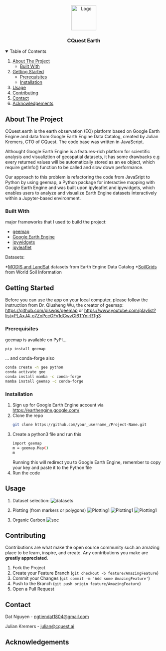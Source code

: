<!-- PROJECT LOGO -->
<br />
<p align="center">
  <a href="https://user-images.githubusercontent.com/17342474/116276162-88592f80-a784-11eb-9861-8939f3db18c7.png">
    <img src="https://user-images.githubusercontent.com/17342474/116276162-88592f80-a784-11eb-9861-8939f3db18c7.png" alt="Logo" width="80" height="80">
  </a>

  <h3 align="center">CQuest Earth</h3>
<!-- TABLE OF CONTENTS -->
<details open="open">
  <summary>Table of Contents</summary>
  <ol>
    <li>
      <a href="#about-the-project">About The Project</a>
      <ul>
        <li><a href="#built-with">Built With</a></li>
      </ul>
    </li>
    <li>
      <a href="#getting-started">Getting Started</a>
      <ul>
        <li><a href="#prerequisites">Prerequisites</a></li>
        <li><a href="#installation">Installation</a></li>
      </ul>
    </li>
    <li><a href="#usage">Usage</a></li>
    <li><a href="#contributing">Contributing</a></li>
    <li><a href="#contact">Contact</a></li>
    <li><a href="#acknowledgements">Acknowledgements</a></li>
  </ol>
</details>



<!-- ABOUT THE PROJECT -->
## About The Project

CQuest.earth is the earth observation (EO) platform based on Google Earth Engine and data from Google Earth Engine Data Catalog, created by Julian Kremers, CTO of CQuest. The code base was written in JavaScript.

Althought Google Earth Engine is a features-rich platform for scientific analysis and visualiztion of geospatial datasets, it has some drawbacks e.g every returned values will be automatically stored as an ee object, which require getInfo() function to be called and slow down performance.

Our approach to this problem is refactoring the code from JavaSript to Python by using geemap, a Python package for interactive mapping with Google Earth Engine and was built upon ipyleaflet and ipywidgets, which enables users to analyze and visualize Earth Engine datasets interactively within a Jupyter-based environment.

### Built With

major frameworks that I used to build the project:

* [geemap](https://geemap.org/)
* [Google Earth Engine](https://earthengine.google.com/)
* [ipywidgets](https://ipywidgets.readthedocs.io/en/stable/)
* [ipyleaflet](https://ipyleaflet.readthedocs.io/en/latest/)

Datasets:

*[MODIS and LandSat](https://developers.google.com/earth-engine/datasets/catalog) datasets from Earth Engine Data Catalog
*[SoilGrids](https://git.wur.nl/isric/soilgrids/soilgrids.notebooks/-/blob/master/markdown/access_on_gee.md) from World Soil Information


<!-- GETTING STARTED -->
## Getting Started

Before you can use the app on your local computer, please follow the instruction from Dr. Qiusheng Wu, the creator of geemap:
https://github.com/giswqs/geemap or https://www.youtube.com/playlist?list=PLAxJ4-o7ZoPccOFv1dCwvGI6TYnirRTg3

### Prerequisites

geemap is available on PyPI...
  ```sh
  pip install geemap
  ```
... and conda-forge also
  ```sh
  conda create -n gee python
  conda activate gee
  conda install mamba -c conda-forge
  mamba install geemap -c conda-forge
  ```
  
### Installation

1. Sign up for Google Earth Engine account via https://earthengine.google.com/
2. Clone the repo
   ```sh
   git clone https://github.com/your_username_/Project-Name.git
   ```
3. Create a python3 file and run this
   ```sh
   import geemap
   m = geemap.Map()
   m
   ```
   Running this will redirect you to Google Earth Engine, remember to copy your key and paste it to the Python file 
4. Run the code


<!-- USAGE EXAMPLES -->
## Usage

1. Dataset selection:
![datasets](https://user-images.githubusercontent.com/17342474/116273147-cc970080-a781-11eb-9e0f-06f89b03566e.JPG)

2. Plotting (from markers or polygons)
![Plotting1](https://user-images.githubusercontent.com/17342474/116273156-cdc82d80-a781-11eb-8bee-d49f9036f25a.JPG)
![Plotting1](https://user-images.githubusercontent.com/17342474/116273159-ce60c400-a781-11eb-9a8e-38c4893d6fe1.JPG)
![Plotting1](https://user-images.githubusercontent.com/17342474/116273162-ce60c400-a781-11eb-9239-8a5d445fb0a1.JPG)

3. Organic Carbon
![soc](https://user-images.githubusercontent.com/17342474/116273164-cef95a80-a781-11eb-8ce8-eff5aa5680b0.JPG)

<!-- CONTRIBUTING -->
## Contributing

Contributions are what make the open source community such an amazing place to be learn, inspire, and create. Any contributions you make are **greatly appreciated**.

1. Fork the Project
2. Create your Feature Branch (`git checkout -b feature/AmazingFeature`)
3. Commit your Changes (`git commit -m 'Add some AmazingFeature'`)
4. Push to the Branch (`git push origin feature/AmazingFeature`)
5. Open a Pull Request


<!-- CONTACT -->
## Contact

Dat Nguyen - ngtiendat1804@gmail.com

Julian Kremers - julian@cquest.ai


<!-- ACKNOWLEDGEMENTS -->
## Acknowledgements
